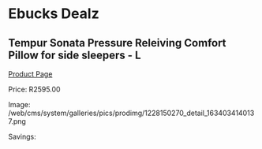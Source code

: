 
# Ebucks Dealz
## Tempur Sonata Pressure Releiving Comfort Pillow for side sleepers - L
[Product Page](https://www.ebucks.com/web/shop/productSelected.do?prodId=1228150270&catId=704984344)

Price: R2595.00

Image: /web/cms/system/galleries/pics/prodimg/1228150270_detail_1634034140137.png

Savings: 


	